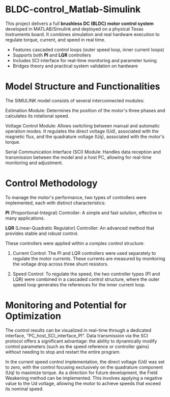 # BLDC-control_Matlab-Simulink
This project delivers a full **brushless DC (BLDC) motor control system** developed in MATLAB/Simulink and deployed on a physical Texas Instruments board. It combines simulation and real hardware execution to regulate torque, current, and speed in real time.

- Features cascaded control loops (outer speed loop, inner current loops)  
- Supports both **PI** and **LQR** controllers  
- Includes SCI interface for real-time monitoring and parameter tuning  
- Bridges theory and practical system validation on hardware  

# Model Structure and Functionalities
The SIMULINK model consists of several interconnected modules:

Estimation Module: Determines the position of the motor's three phases and calculates its rotational speed.

Voltage Control Module: Allows switching between manual and automatic operation modes. It regulates the direct voltage (Ud), associated with the magnetic flux, and the quadrature voltage (Uq), associated with the motor's torque.

Serial Communication Interface (SCI) Module: Handles data reception and transmission between the model and a host PC, allowing for real-time monitoring and adjustment.

# Control Methodology
To manage the motor's performance, two types of controllers were implemented, each with distinct characteristics:

**PI** (Proportional-Integral) Controller: A simple and fast solution, effective in many applications.

**LQR** (Linear-Quadratic Regulator) Controller: An advanced method that provides stable and robust control.

These controllers were applied within a complex control structure:

1. Current Control: The PI and LQR controllers were used separately to regulate the motor currents. These currents are measured by monitoring the voltage drop across three shunt resistors.

2. Speed Control: To regulate the speed, the two controller types (PI and LQR) were combined in a cascaded control structure, where the outer speed loop generates the references for the inner current loop.

# Monitoring and Potential for Optimization
The control results can be visualized in real-time through a dedicated interface, "PC_host_SCI_interface_PI". Data transmission via the SCI protocol offers a significant advantage: the ability to dynamically modify control parameters (such as the speed reference or controller gains) without needing to stop and restart the entire program.

In the current speed control implementation, the direct voltage (Ud) was set to zero, with the control focusing exclusively on the quadrature component (Uq) to maximize torque. As a direction for future development, the Field Weakening method can be implemented. This involves applying a negative value to the Ud voltage, allowing the motor to achieve speeds that exceed its nominal speed.
